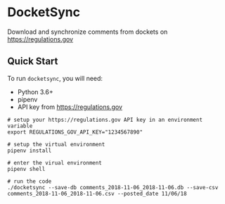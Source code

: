 # DocketSync
Download and synchronize comments from dockets on https://regulations.gov

## Quick Start

To run `docketsync`, you will need:

* Python 3.6+
* pipenv
* API key from https://regulations.gov

```
# setup your https://regulations.gov API key in an environment variable
export REGULATIONS_GOV_API_KEY="1234567890"

# setup the virtual environment
pipenv install

# enter the virual environment
pipenv shell

# run the code
./docketsync --save-db comments_2018-11-06_2018-11-06.db --save-csv comments_2018-11-06_2018-11-06.csv --posted_date 11/06/18
```
